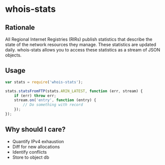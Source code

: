 # whois-stats

## Rationale
All Regional Internet Registries (RIRs) publish statistics that
describe the state of the network resources they manage. These
statistics are updated daily. whois-stats allows you to access
these statistics as a stream of JSON objects.

## Usage

```javascript
var stats = require('whois-stats');

stats.statsFromFTP(stats.ARIN_LATEST, function (err, stream) {
    if (err) throw err;
    stream.on('entry', function (entry) {
        // Do something with record
    });
});
```

## Why should I care?
* Quantify IPv4 exhaustion
* Diff for new allocations
* Identify conflicts
* Store to object db
